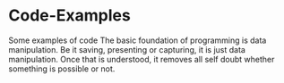 # Code-Examples
Some examples of code
The basic foundation of programming is data manipulation.
Be it saving, presenting or capturing, it is just data manipulation.
Once that is understood, it removes all self doubt whether something is possible or not.
